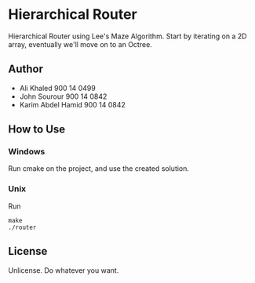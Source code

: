 # Hierarchical Router

Hierarchical Router using Lee's Maze Algorithm. Start by iterating on a 2D array, eventually we'll move on to an Octree.

## Author
* Ali Khaled            900 14 0499
* John Sourour          900 14 0842
* Karim Abdel Hamid     900 14 0842

## How to Use

### Windows
Run cmake on the project, and use the created solution.

### Unix
Run
```
make
./router
```

## License
Unlicense. Do whatever you want.
